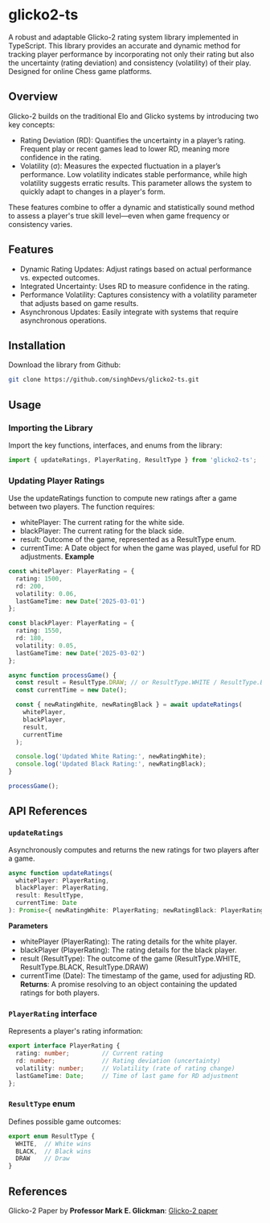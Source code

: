 # glicko2-ts
A robust and adaptable Glicko-2 rating system library implemented in TypeScript. This library provides an accurate and dynamic method for tracking player performance by incorporating not only their rating but also the uncertainty (rating deviation) and consistency (volatility) of their play. Designed for online Chess game platforms.<br/>

## Overview
Glicko-2 builds on the traditional Elo and Glicko systems by introducing two key concepts:
- Rating Deviation (RD): Quantifies the uncertainty in a player’s rating. Frequent play or recent games lead to lower RD, meaning more confidence in the rating.
- Volatility (σ): Measures the expected fluctuation in a player’s performance. Low volatility indicates stable performance, while high volatility suggests erratic results. This parameter allows the system to quickly adapt to changes in a player's form.

These features combine to offer a dynamic and statistically sound method to assess a player's true skill level—even when game frequency or consistency varies.

## Features
- Dynamic Rating Updates: Adjust ratings based on actual performance vs. expected outcomes.
- Integrated Uncertainty: Uses RD to measure confidence in the rating.
- Performance Volatility: Captures consistency with a volatility parameter that adjusts based on game results.
- Asynchronous Updates: Easily integrate with systems that require asynchronous operations.

## Installation
Download the library from Github:
````bash
git clone https://github.com/singhDevs/glicko2-ts.git
````

## Usage
### Importing the Library
Import the key functions, interfaces, and enums from the library:
```typescript
import { updateRatings, PlayerRating, ResultType } from 'glicko2-ts';
```

### Updating Player Ratings
Use the updateRatings function to compute new ratings after a game between two players. The function requires:
- whitePlayer: The current rating for the white side.
- blackPlayer: The current rating for the black side.
- result: Outcome of the game, represented as a ResultType enum.
- currentTime: A Date object for when the game was played, useful for RD adjustments.
**Example**
```typescript
const whitePlayer: PlayerRating = {
  rating: 1500,
  rd: 200,
  volatility: 0.06,
  lastGameTime: new Date('2025-03-01')
};

const blackPlayer: PlayerRating = {
  rating: 1550,
  rd: 180,
  volatility: 0.05,
  lastGameTime: new Date('2025-03-02')
};

async function processGame() {
  const result = ResultType.DRAW; // or ResultType.WHITE / ResultType.BLACK
  const currentTime = new Date();

  const { newRatingWhite, newRatingBlack } = await updateRatings(
    whitePlayer,
    blackPlayer,
    result,
    currentTime
  );

  console.log('Updated White Rating:', newRatingWhite);
  console.log('Updated Black Rating:', newRatingBlack);
}

processGame();
```
## API References
### ```updateRatings```
Asynchronously computes and returns the new ratings for two players after a game.
```typescript
async function updateRatings(
  whitePlayer: PlayerRating,
  blackPlayer: PlayerRating,
  result: ResultType,
  currentTime: Date
): Promise<{ newRatingWhite: PlayerRating; newRatingBlack: PlayerRating }>
```
**Parameters**
- whitePlayer (PlayerRating): The rating details for the white player.
- blackPlayer (PlayerRating): The rating details for the black player.
- result (ResultType): The outcome of the game (ResultType.WHITE, ResultType.BLACK, ResultType.DRAW)
- currentTime (Date): The timestamp of the game, used for adjusting RD.
**Returns**: A promise resolving to an object containing the updated ratings for both players.

### ```PlayerRating``` interface
Represents a player's rating information:
```typescript
export interface PlayerRating {
  rating: number;         // Current rating
  rd: number;             // Rating deviation (uncertainty)
  volatility: number;     // Volatility (rate of rating change)
  lastGameTime: Date;     // Time of last game for RD adjustment
};
```
### ```ResultType``` enum
Defines possible game outcomes:
```typescript
export enum ResultType {
  WHITE,  // White wins
  BLACK,  // Black wins
  DRAW    // Draw
}
```
## References
Glicko-2 Paper by **Professor Mark E. Glickman**: [Glicko-2 paper](https://www.glicko.net/glicko/glicko2.pdf)
